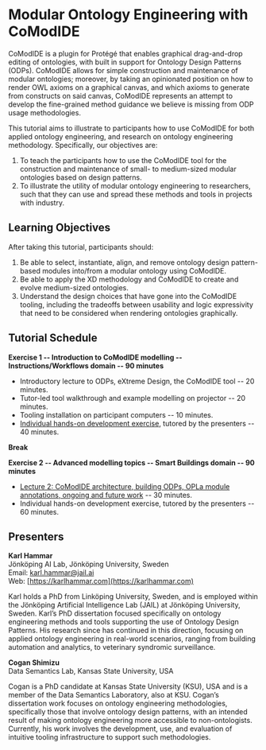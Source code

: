 # Modular Ontology Engineering with CoModIDE

CoModIDE is a plugin for Protégé that enables graphical drag-and-drop editing of ontologies, with built in support for Ontology Design Patterns (ODPs). CoModIDE allows for simple construction and maintenance of modular ontologies; moreover, by taking an opinionated position on how to render OWL axioms on a graphical canvas, and which axioms to generate from constructs on said canvas, CoModIDE represents an attempt to develop the fine-grained method guidance we believe is missing from ODP usage methodologies.

This tutorial aims to illustrate to participants how to use CoModIDE for both applied ontology engineering, and research on ontology engineering methodology. Specifically, our objectives are:

1. To teach the participants how to use the CoModIDE tool for the construction and maintenance of small- to medium-sized modular ontologies based on design patterns.
2. To illustrate the utility of modular ontology engineering to researchers, such that they can use and spread these methods and tools in projects with industry.

## Learning Objectives

After taking this tutorial, participants should:

1. Be able to select, instantiate, align, and remove ontology design pattern-based modules into/from a modular ontology using CoModIDE.
2. Be able to apply the XD methodology and CoModIDE to create and evolve medium-sized ontologies.
3. Understand the design choices that have gone into the CoModIDE tooling, including the tradeoffs between usability and logic expressivity that need to be considered when rendering ontologies graphically.

## Tutorial Schedule

**Exercise 1 -- Introduction to CoModIDE modelling -- Instructions/Workflows domain -- 90 minutes**

* Introductory lecture to ODPs, eXtreme Design, the CoModIDE tool -- 20 minutes.
* Tutor-led tool walkthrough and example modelling on projector -- 20 minutes.
* Tooling installation on participant computers -- 10 minutes.
* [Individual hands-on development exercise](tutorial-task1.html), tutored by the presenters -- 40 minutes.

**Break**

**Exercise 2 -- Advanced modelling topics -- Smart Buildings domain -- 90 minutes**

* [Lecture 2: CoModIDE architecture, building ODPs, OPLa module annotations, ongoing and future work](tutorial-lecture2.pdf) -- 30 minutes.
* Individual hands-on development exercise, tutored by the presenters -- 60 minutes.

## Presenters

**Karl Hammar**  
Jönköping AI Lab, Jönköping University, Sweden  
Email: [karl.hammar@jail.ai](mailto:karl.hammar@jail.ai)  
Web: [https://karlhammar.com](https://karlhammar.com)

Karl holds a PhD from Linköping University, Sweden, and is employed within the Jönköping Artificial Intelligence Lab (JAIL) at Jönköping University, Sweden. Karl’s PhD dissertation focused specifically on ontology engineering methods and tools supporting the use of Ontology Design Patterns. His research since has continued in this direction, focusing on applied ontology engineering in real-world scenarios, ranging from building automation and analytics, to veterinary syndromic surveillance.

**Cogan Shimizu**  
Data Semantics Lab, Kansas State University, USA

Cogan is a PhD candidate at Kansas State University (KSU), USA and is a member of the Data Semantics Laboratory, also at KSU. Cogan’s dissertation work focuses on ontology engineering methodologies, specifically those that involve ontology design patterns, with an intended result of making ontology engineering more accessible to non-ontologists. Currently, his work involves the development, use, and evaluation of intuitive tooling infrastructure to support such methodologies.

